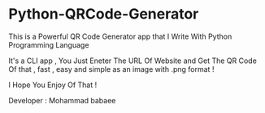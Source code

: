 # Python-QRCode-Generator

This is a Powerful QR Code Generator app that I Write With Python Programming Language 

It's a CLI app , You Just Eneter The URL Of Website and Get The QR Code Of that , fast , easy and simple as an image with .png format !

I Hope You Enjoy Of That !

Developer : Mohammad babaee
